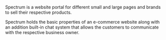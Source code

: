 Spectrum is a website portal for different small and large pages and brands to sell their respective products.

Spectrum holds the basic properties of an e-commerce website along with an addition built-in chat system that allows the customers to communicate with the respective business owner.
